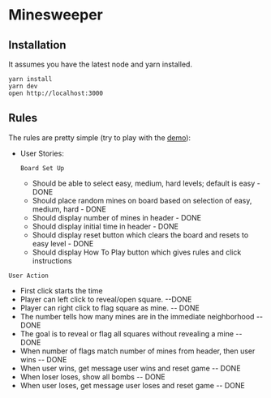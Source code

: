 # Minesweeper

## Installation

It assumes you have the latest node and yarn installed.

```
yarn install
yarn dev
open http://localhost:3000
```

## Rules

The rules are pretty simple (try to play with the [demo](https://sweeper.now.sh/)):

* User Stories:

  ```Board Set Up```
  * Should be able to select easy, medium, hard levels; default is easy - DONE
  * Should place random mines on board based on selection of easy, medium, hard - DONE
  * Should display number of mines in header - DONE
  * Should display initial time in header - DONE
  * Should display reset button which clears the board and resets to easy level - DONE
  * Should display How To Play button which gives rules and click instructions
  

```User Action```
  * First click starts the time
  * Player can left click to reveal/open square. --DONE
  * Player can right click to flag square as mine. -- DONE
  * The number tells how many mines are in the immediate neighborhood -- DONE 
  * The goal is to reveal or flag all squares without revealing a mine -- DONE
  * When number of flags match number of mines from header, then user wins -- DONE
  * When user wins, get message user wins and reset game -- DONE
  * When loser loses, show all bombs -- DONE
  * When user loses, get message user loses and reset game -- DONE 
  
  



